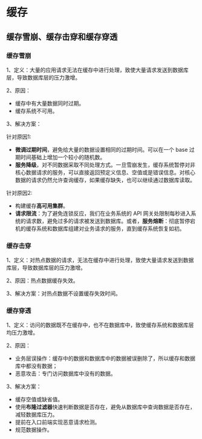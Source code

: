 # 缓存

## 缓存雪崩、缓存击穿和缓存穿透

### 缓存雪崩

1、定义：大量的应用请求无法在缓存中进行处理，致使大量请求发送到数据库层，导致数据库层的压力激增。

2、原因：

- 缓存中有大量数据同时过期。
- 缓存系统不可用。

3、解决方案：

针对原因1:

- **微调过期时间**，避免给大量的数据设置相同的过期时间。可以在一个 base 过期时间基础上增加一个较小的随机数。
- **服务降级**，对不同数据采取不同处理方式。一旦雪崩发生，缓存系统暂停对非核心数据请求的服务，可以直接返回预定义信息、空值或是错误信息。对核心数据的请求仍然允许查询缓存，如果缓存缺失，也可以继续通过数据库读取。

针对原因2:

- 构建缓存**高可用集群**。
- **请求限流**：为了避免连锁反应，我们在业务系统的 API 网关处限制每秒进入系统的请求数，避免过多的请求被发送到数据库。或者，**服务熔断**：彻底暂停宕机的缓存系统和数据库组建对业务请求的服务，直到缓存系统恢复如初。

### 缓存击穿

1、定义：对热点数据的请求，无法在缓存中进行处理，致使大量请求发送到数据库层，导致数据库层的压力激增。

2、原因：热点数据缓存失效。

3、解决方案：对热点数据不设置缓存失效时间。

### 缓存穿透

1、定义：访问的数据既不在缓存中，也不在数据库中，致使缓存系统和数据库层均压力激增。

2、原因：

- 业务层误操作：缓存中的数据和数据库中的数据被误删除了，所以缓存和数据库中都没有数据；
- 恶意攻击：专门访问数据库中没有的数据。

3、解决方案：

- 缓存空值或缺省值。
- 使用**布隆过滤器**快速判断数据是否存在，避免从数据库中查询数据是否存在，减轻数据库压力。
- 提前在入口前端实现恶意请求检测。
- 规范数据操作。